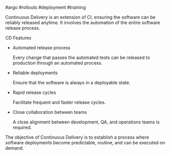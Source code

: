 #argo #rollouts #deployment #training

Continuous Delivery is an extension of CI, ensuring the software can be reliably released anytime. It involves the automation of the entire software release process.

CD Features

- Automated release process
    
    Every change that passes the automated tests can be released to production through an automated process.
    
- Reliable deployments
    
    Ensure that the software is always in a deployable state.
    
- Rapid release cycles
    
    Facilitate frequent and faster release cycles.
    
- Close collaboration between teams
    
    A close alignment between development, QA, and operations teams is required.
    

The objective of Continuous Delivery is to establish a process where software deployments become predictable, routine, and can be executed on demand.